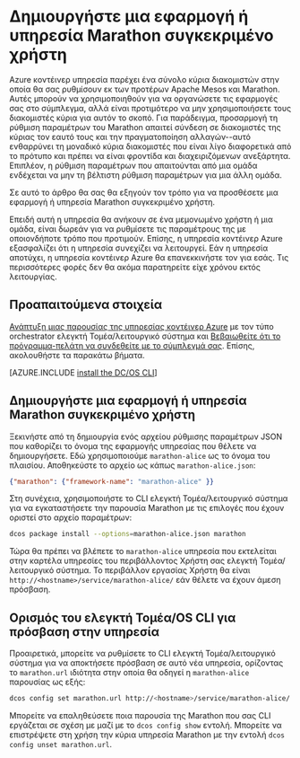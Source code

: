 <properties
   pageTitle="Εφαρμογή ή υπηρεσία Marathon συγκεκριμένο χρήστη | Microsoft Azure"
   description="Δημιουργήστε μια εφαρμογή ή υπηρεσία Marathon συγκεκριμένο χρήστη"
   services="container-service"
   documentationCenter=""
   authors="rgardler"
   manager="timlt"
   editor=""
   tags="acs, azure-container-service"
   keywords="Κοντέινερ, Marathon, μικρής κλίμακας-υπηρεσίες, ελεγκτή Τομέα/λειτουργικό σύστημα, Azure"/>

<tags
   ms.service="container-service"
   ms.devlang="na"
   ms.topic="get-started-article"
   ms.tgt_pltfrm="na"
   ms.workload="na"
   ms.date="04/12/2016"
   ms.author="rogardle"/>

# <a name="create-an-application-or-user-specific-marathon-service"></a>Δημιουργήστε μια εφαρμογή ή υπηρεσία Marathon συγκεκριμένο χρήστη

Azure κοντέινερ υπηρεσία παρέχει ένα σύνολο κύρια διακομιστών στην οποία θα σας ρυθμίσουν εκ των προτέρων Apache Mesos και Marathon. Αυτές μπορούν να χρησιμοποιηθούν για να οργανώσετε τις εφαρμογές σας στο σύμπλεγμα, αλλά είναι προτιμότερο να μην χρησιμοποιήσετε τους διακομιστές κύρια για αυτόν το σκοπό. Για παράδειγμα, προσαρμογή τη ρύθμιση παραμέτρων του Marathon απαιτεί σύνδεση σε διακομιστές της κύριας τον εαυτό τους και την πραγματοποίηση αλλαγών--αυτό ενθαρρύνει τη μοναδικό κύρια διακομιστές που είναι λίγο διαφορετικά από το πρότυπο και πρέπει να είναι φροντίδα και διαχειριζόμενων ανεξάρτητα. Επιπλέον, η ρύθμιση παραμέτρων που απαιτούνται από μια ομάδα ενδέχεται να μην τη βέλτιστη ρύθμιση παραμέτρων για μια άλλη ομάδα.

Σε αυτό το άρθρο θα σας θα εξηγούν τον τρόπο για να προσθέσετε μια εφαρμογή ή υπηρεσία Marathon συγκεκριμένο χρήστη.

Επειδή αυτή η υπηρεσία θα ανήκουν σε ένα μεμονωμένο χρήστη ή μια ομάδα, είναι δωρεάν για να ρυθμίσετε τις παραμέτρους της με οποιονδήποτε τρόπο που προτιμούν. Επίσης, η υπηρεσία κοντέινερ Azure εξασφαλίζει ότι η υπηρεσία συνεχίζει να λειτουργεί. Εάν η υπηρεσία αποτύχει, η υπηρεσία κοντέινερ Azure θα επανεκκινήστε τον για εσάς. Τις περισσότερες φορές δεν θα ακόμα παρατηρείτε είχε χρόνου εκτός λειτουργίας.

## <a name="prerequisites"></a>Προαπαιτούμενα στοιχεία

[Ανάπτυξη μιας παρουσίας της υπηρεσίας κοντέινερ Azure](container-service-deployment.md) με τον τύπο orchestrator ελεγκτή Τομέα/λειτουργικό σύστημα και [Βεβαιωθείτε ότι το πρόγραμμα-πελάτη να συνδεθείτε με το σύμπλεγμά σας](container-service-connect.md). Επίσης, ακολουθήστε τα παρακάτω βήματα.

[AZURE.INCLUDE [install the DC/OS CLI](../../includes/container-service-install-dcos-cli-include.md)]

## <a name="create-an-application-or-user-specific-marathon-service"></a>Δημιουργήστε μια εφαρμογή ή υπηρεσία Marathon συγκεκριμένο χρήστη

Ξεκινήστε από τη δημιουργία ενός αρχείου ρύθμισης παραμέτρων JSON που καθορίζει το όνομα της εφαρμογής υπηρεσίας που θέλετε να δημιουργήσετε. Εδώ χρησιμοποιούμε `marathon-alice` ως το όνομα του πλαισίου. Αποθηκεύστε το αρχείο ως κάπως `marathon-alice.json`:

```json
{"marathon": {"framework-name": "marathon-alice" }}
```

Στη συνέχεια, χρησιμοποιήστε το CLI ελεγκτή Τομέα/λειτουργικό σύστημα για να εγκαταστήσετε την παρουσία Marathon με τις επιλογές που έχουν οριστεί στο αρχείο παραμέτρων:

```bash
dcos package install --options=marathon-alice.json marathon
```

Τώρα θα πρέπει να βλέπετε το `marathon-alice` υπηρεσία που εκτελείται στην καρτέλα υπηρεσίες του περιβάλλοντος Χρήστη σας ελεγκτή Τομέα/λειτουργικό σύστημα. Το περιβάλλον εργασίας Χρήστη θα είναι `http://<hostname>/service/marathon-alice/` εάν θέλετε να έχουν άμεση πρόσβαση.

## <a name="set-the-dcos-cli-to-access-the-service"></a>Ορισμός του ελεγκτή Τομέα/OS CLI για πρόσβαση στην υπηρεσία

Προαιρετικά, μπορείτε να ρυθμίσετε το CLI ελεγκτή Τομέα/λειτουργικό σύστημα για να αποκτήσετε πρόσβαση σε αυτό νέα υπηρεσία, ορίζοντας το `marathon.url` ιδιότητα στην οποία θα οδηγεί η `marathon-alice` παρουσίας ως εξής:

```bash
dcos config set marathon.url http://<hostname>/service/marathon-alice/
```

Μπορείτε να επαληθεύσετε ποια παρουσία της Marathon που σας CLI εργάζεται σε σχέση με μαζί με το `dcos config show` εντολή. Μπορείτε να επιστρέψετε στη χρήση την κύρια υπηρεσία Marathon με την εντολή `dcos config unset marathon.url`.

